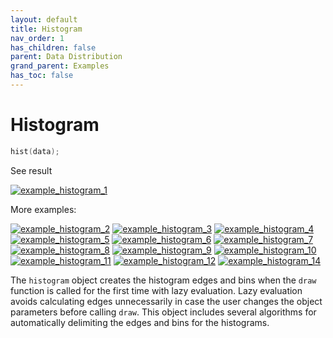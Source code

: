 ```yaml
---
layout: default
title: Histogram
nav_order: 1
has_children: false
parent: Data Distribution
grand_parent: Examples
has_toc: false
---
```

# Histogram

```cpp
hist(data);
```


See result
    
[![example_histogram_1](https://github.com/alandefreitas/matplotplusplus/blob/master/docs/examples/data_distribution/histogram/histogram_1.png)](https://github.com/alandefreitas/matplotplusplus/blob/master/examples/data_distribution/histogram/histogram_1.cpp)

More examples:
    
[![example_histogram_2](https://github.com/alandefreitas/matplotplusplus/blob/master/docs/examples/data_distribution/histogram/histogram_2_thumb.png)](https://github.com/alandefreitas/matplotplusplus/blob/master/examples/data_distribution/histogram/histogram_2.cpp)  [![example_histogram_3](https://github.com/alandefreitas/matplotplusplus/blob/master/docs/examples/data_distribution/histogram/histogram_3_thumb.png)](https://github.com/alandefreitas/matplotplusplus/blob/master/examples/data_distribution/histogram/histogram_3.cpp)  [![example_histogram_4](https://github.com/alandefreitas/matplotplusplus/blob/master/docs/examples/data_distribution/histogram/histogram_4_thumb.png)](https://github.com/alandefreitas/matplotplusplus/blob/master/examples/data_distribution/histogram/histogram_4.cpp)  [![example_histogram_5](https://github.com/alandefreitas/matplotplusplus/blob/master/docs/examples/data_distribution/histogram/histogram_5_thumb.png)](https://github.com/alandefreitas/matplotplusplus/blob/master/examples/data_distribution/histogram/histogram_5.cpp)  [![example_histogram_6](https://github.com/alandefreitas/matplotplusplus/blob/master/docs/examples/data_distribution/histogram/histogram_6_thumb.png)](https://github.com/alandefreitas/matplotplusplus/blob/master/examples/data_distribution/histogram/histogram_6.cpp)  [![example_histogram_7](https://github.com/alandefreitas/matplotplusplus/blob/master/docs/examples/data_distribution/histogram/histogram_7_thumb.png)](https://github.com/alandefreitas/matplotplusplus/blob/master/examples/data_distribution/histogram/histogram_7.cpp)  [![example_histogram_8](https://github.com/alandefreitas/matplotplusplus/blob/master/docs/examples/data_distribution/histogram/histogram_8_thumb.png)](https://github.com/alandefreitas/matplotplusplus/blob/master/examples/data_distribution/histogram/histogram_8.cpp)  [![example_histogram_9](https://github.com/alandefreitas/matplotplusplus/blob/master/docs/examples/data_distribution/histogram/histogram_9_thumb.png)](https://github.com/alandefreitas/matplotplusplus/blob/master/examples/data_distribution/histogram/histogram_9.cpp)  [![example_histogram_10](https://github.com/alandefreitas/matplotplusplus/blob/master/docs/examples/data_distribution/histogram/histogram_10_thumb.png)](https://github.com/alandefreitas/matplotplusplus/blob/master/examples/data_distribution/histogram/histogram_10.cpp)  [![example_histogram_11](https://github.com/alandefreitas/matplotplusplus/blob/master/docs/examples/data_distribution/histogram/histogram_11_thumb.png)](https://github.com/alandefreitas/matplotplusplus/blob/master/examples/data_distribution/histogram/histogram_11.cpp)  [![example_histogram_12](https://github.com/alandefreitas/matplotplusplus/blob/master/docs/examples/data_distribution/histogram/histogram_12_thumb.png)](https://github.com/alandefreitas/matplotplusplus/blob/master/examples/data_distribution/histogram/histogram_12.cpp)  [![example_histogram_14](https://github.com/alandefreitas/matplotplusplus/blob/master/docs/examples/data_distribution/histogram/histogram_14_thumb.png)](https://github.com/alandefreitas/matplotplusplus/blob/master/examples/data_distribution/histogram/histogram_14.cpp)
  

The `histogram` object creates the histogram edges and bins when the `draw` function is called for the first time with lazy evaluation. Lazy evaluation avoids calculating edges unnecessarily in case the user changes the object parameters before calling `draw`. This object includes several algorithms for automatically delimiting the edges and bins for the histograms. 





<!-- Generated with mdsplit: https://github.com/alandefreitas/mdsplit -->
